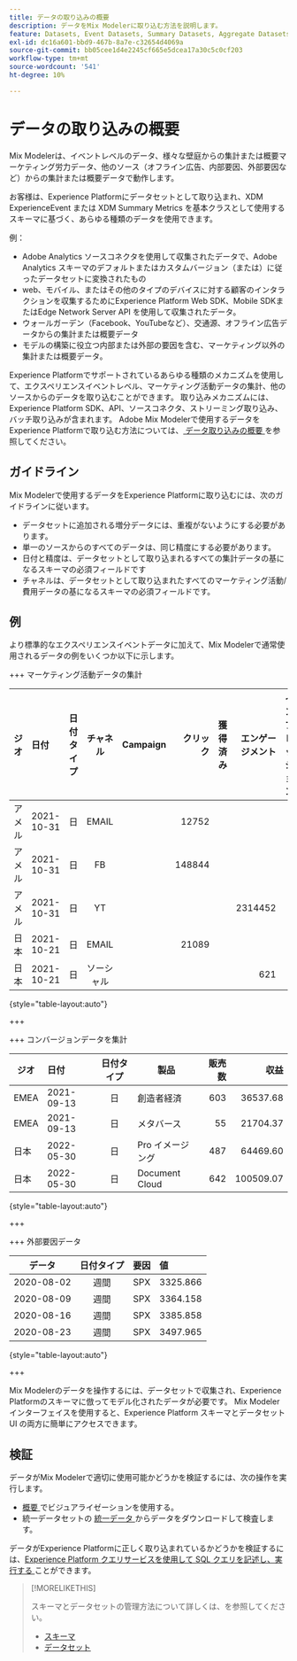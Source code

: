 ```yaml
---
title: データの取り込みの概要
description: データをMix Modelerに取り込む方法を説明します。
feature: Datasets, Event Datasets, Summary Datasets, Aggregate Datasets
exl-id: dc16a601-bbd9-467b-8a7e-c32654d4069a
source-git-commit: bb05cee1d4e2245cf665e5dcea17a30c5c0cf203
workflow-type: tm+mt
source-wordcount: '541'
ht-degree: 10%

---
```


# データの取り込みの概要

Mix Modelerは、イベントレベルのデータ、様々な壁庭からの集計または概要マーケティング労力データ、他のソース（オフライン広告、内部要因、外部要因など）からの集計または概要データで動作します。

お客様は、Experience Platformにデータセットとして取り込まれ、XDM ExperienceEvent または XDM Summary Metrics を基本クラスとして使用するスキーマに基づく、あらゆる種類のデータを使用できます。

例：

* Adobe Analytics ソースコネクタを使用して収集されたデータで、Adobe Analytics スキーマのデフォルトまたはカスタムバージョン（または）に従ったデータセットに変換されたもの
* web、モバイル、またはその他のタイプのデバイスに対する顧客のインタラクションを収集するためにExperience Platform Web SDK、Mobile SDKまたはEdge Network Server API を使用して収集されたデータ。
* ウォールガーデン（Facebook、YouTubeなど）、交通源、オフライン広告データからの集計または概要データ
* モデルの構築に役立つ内部または外部の要因を含む、マーケティング以外の集計または概要データ。

Experience Platformでサポートされているあらゆる種類のメカニズムを使用して、エクスペリエンスイベントレベル、マーケティング活動データの集計、他のソースからのデータを取り込むことができます。 取り込みメカニズムには、Experience Platform SDK、API、ソースコネクタ、ストリーミング取り込み、バッチ取り込みが含まれます。 Adobe Mix Modelerで使用するデータをExperience Platformで取り込む方法については、[ データ取り込みの概要 ](https://experienceleague.adobe.com/ja/docs/experience-platform/ingestion/home) を参照してください。

## ガイドライン

Mix Modelerで使用するデータをExperience Platformに取り込むには、次のガイドラインに従います。

* データセットに追加される増分データには、重複がないようにする必要があります。
* 単一のソースからのすべてのデータは、同じ精度にする必要があります。
* 日付と精度は、データセットとして取り込まれるすべての集計データの基になるスキーマの必須フィールドです
* チャネルは、データセットとして取り込まれたすべてのマーケティング活動/費用データの基になるスキーマの必須フィールドです。


## 例

より標準的なエクスペリエンスイベントデータに加えて、Mix Modelerで通常使用されるデータの例をいくつか以下に示します。

+++ マーケティング活動データの集計

| ジオ | 日付 | 日付タイプ | チャネル | Campaign | クリック | 獲得済み | エンゲージメント | インプレッション | Open | 所有 | 送信済み | 費用 |
|---|:--|---|:---:|---|--:|---|--:|---|---|---|--:|--:|
| アメル | 2021-10-31 | 日 | EMAIL | | 12752 | | | | | | 1132945 | |
| アメル | 2021-10-31 | 日 | FB | | 148844 | | | | | | | 42111 |
| アメル | 2021-10-31 | 日 | YT | | | | 2314452 | | | | | 10540 |
| 日本 | 2021-10-21 | 日 | EMAIL | | 21089 | | | | | | 3283626 | |
| 日本 | 2021-10-21 | 日 | ソーシャル | | | | 621 | | | | | 74512 |

{style="table-layout:auto"}

+++

+++ コンバージョンデータを集計

| ジオ | 日付 | 日付タイプ | 製品 | 販売数 | 収益 |
|---|:---|:---:|---|--:|--:|
| EMEA | 2021-09-13 | 日 | 創造者経済 | 603 | 36537.68 |
| EMEA | 2021-09-13 | 日 | メタバース | 55 | 21704.37 |
| 日本 | 2022-05-30 | 日 | Pro イメージング | 487 | 64469.60 |
| 日本 | 2022-05-30 | 日 | Document Cloud | 642 | 100509.07 |

{style="table-layout:auto"}

+++

+++ 外部要因データ

| データ | 日付タイプ | 要因 | 値 |
|---|:---:|:---:|:---|
| 2020-08-02 | 週間 | SPX | 3325.866 |
| 2020-08-09 | 週間 | SPX | 3364.158 |
| 2020-08-16 | 週間 | SPX | 3385.858 |
| 2020-08-23 | 週間 | SPX | 3497.965 |

{style="table-layout:auto"}

+++

Mix Modelerのデータを操作するには、データセットで収集され、Experience Platformのスキーマに倣ってモデル化されたデータが必要です。 Mix Modeler インターフェイスを使用すると、Experience Platform スキーマとデータセット UI の両方に簡単にアクセスできます。


## 検証

データがMix Modelerで適切に使用可能かどうかを検証するには、次の操作を実行します。

* [ 概要 ](/help/overview.md) でビジュアライゼーションを使用する。
* 統一データセットの [ 統一データ ](/help/harmonize-data/overview.md) からデータをダウンロードして検査します。

データがExperience Platformに正しく取り込まれているかどうかを検証するには、[Experience Platform クエリサービスを使用して SQL クエリを記述し、実行する ](https://experienceleague.adobe.com/ja/docs/experience-platform/query/home) ことができます。


>[!MORELIKETHIS]
>
>スキーマとデータセットの管理方法について詳しくは、を参照してください。
>
>* [スキーマ](schemas.md)
>* [データセット](datasets.md)
